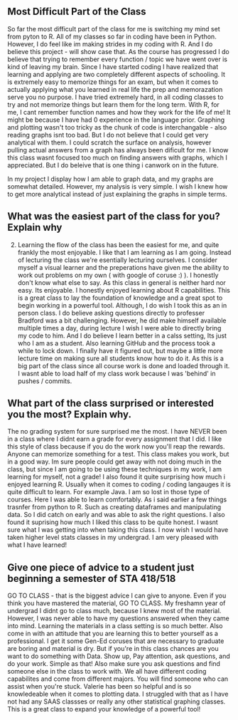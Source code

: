 ## Most Difficult Part of the Class

So far the most difficult part of the class for me is switching my mind set from pyton to R. All of my classes so far in coding have been in Python. However, I do feel like im making strides in my coding with R. And I do believe this project - will show case that. As the course has progressed I do believe that trying to remember every function / topic we have went over is kind of leaving my brain. Since I have started coding I have realized that learning and applying are two completely different aspects of schooling. It is extremely easy to memorize things for an exam, but when it comes to actually applying what you learned in real life the prep and memorazation serve you no purpose. I have tried extremely hard, in all coding classes to try and not memorize things but learn them for the long term. With R, for me, I cant remember function names and how they work for the life of me! It might be because I have had 0 experience in the language prior. Graphing and plotting wasn't too tricky as the chunk of code is interchangable - also reading graphs isnt too bad. But I do not believe that I could get very analytical with them. I could scratch the surface on analysis, however pulling actual answers from a graph has always been dificult for me. I know this class wasnt focused too much on finding answers with graphs, which I appreciated. But I do beleive that is one thing i canwork on in the future.

In my project I display how I am able to graph data, and my graphs are somewhat detailed. However, my analysis is very simple. I wish I knew how to get more analytical instead of just explaining the graphs in simple terms. 

## What was the easiest part of the class for you? Explain why
2. Learning the flow of the class has been the easiest for me, and quite frankly the most enjoyable. I like that I am learning as I am going. Instead of lecturing the class we're esentially lecturing ourselves. I consider myself a visual learner and the preperations have given me the ability to work out problems on my own ( with google of coruse :) ). I honestly don't know what else to say. As this class in general is neither hard nor easy. Its enjoyable. I honestly enjoyed learning about R capabilities. This is a great class to lay the foundation of knowledge and a great spot to begin working in a powerful tool. Although, I do wish I took this as an in person class. I do believe asking questions directly to professer Bradford was a bit challenging. However, he did make himself available multiple times a day, during lecture I wish I were able to directly bring my code to him. And I do believe I learn better in a calss setting, Its just who I am as a student. Also learning GitHub and the process took a while to lock down. I finally have it figured out, but maybe a little more lecture time on making sure all students know how to do it. As this is a big part of the class since all course work is done and loaded through it. I wasnt able to load half of my class work because I was 'behind' in pushes / commits.
## What part of the class surprised or interested you the most? Explain why.

The no grading system for sure surprised me the most. I have NEVER been in a class where I didnt earn a grade for every assignment that I did. I like this style of class because if you do the work now you'll reap the rewards. Anyone can memorize something for a test. This class makes you work, but in a good way. Im sure people could get away with not doing much in the class, but since I am going to be using these techniques in my work, I am learning for myself, not a grade! I also found it quite surprising how much i enjoyed learning R. Usually when it comes to coding / coding langauges it is quite difficult to learn. For example Java. I am so lost in those type of courses. Here I was able to learn comfortably. As i said earlier a few things trasnfer from python to R. Such as creating dataframes and manipulating data. So I did catch on early and was able to ask the right questions. I also found it suprising how much I liked this class to be quite honest. I wasnt sure what I was getting into when taking this class. I now wish I would have taken higher level stats classes in my undergrad. I am very pleased with what I have learned!

## Give one piece of advice to a student just beginning a semester of STA 418/518

 GO TO CLASS - that is the biggest advice I can give to anyone. Even if you think you have mastered the material, GO TO CLASS. My freshamn year of undergrad I didnt go to class much, because I knew most of the material. However, I was never able to have my questions answered when they came into mind. Learning the materials in a class setting is so much better. Also come in with an attitude that you are learning this to better yourself as a professional. I get it some Gen-Ed coruses that are necessary to graduate are boring and material is dry. But if you're in this class chances are you want to do something with Data. Show up, Pay attention, ask questions, and do your work. Simple as that! Also make sure you ask questions and find someone else in the class to work with. We all have different coding capabilites and come from different majors. You will find someone who can assist when you're stuck. Valerie has been so helpful and is so knowledeable when it comes to plotting data. I struggled with that as I have not had any SAAS classses or really any other statistical graphing classes. This is a great class to expand your knowledge of a powerful tool!
